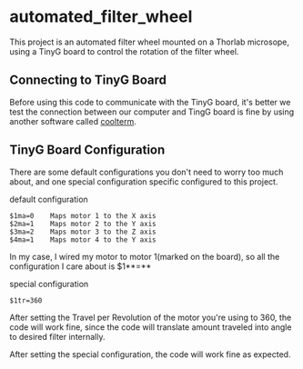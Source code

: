 # automated_filter_wheel
This project is an automated filter wheel mounted on a Thorlab microsope, using a TinyG board to control the rotation of the filter wheel.

## Connecting to TinyG Board
Before using this code to communicate with the TinyG board, it's better we test the connection between our computer and TingG board is fine by using another software called [coolterm](https://github.com/synthetos/TinyG/wiki/Connecting-TinyG).



## TinyG Board Configuration
There are some default configurations you don't need to worry too much about, and one special configuration specific configured to this project.

default configuration

    $1ma=0    Maps motor 1 to the X axis
    $2ma=1    Maps motor 2 to the Y axis
    $3ma=2    Maps motor 3 to the Z axis
    $4ma=1    Maps motor 4 to the Y axis
In my case, I wired my motor to motor 1(marked on the board), so all the configuration I care about is $1**=**

special configuration

    $1tr=360
After setting the Travel per Revolution of the motor you're using to 360, the code will work fine, since the code will translate amount traveled into angle to desired filter internally.

After setting the special configuration, the code will work fine as expected.
